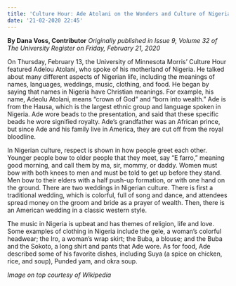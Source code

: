 ```yaml
---
title: 'Culture Hour: Ade Atolani on the Wonders and Culture of Nigeria'
date: '21-02-2020 22:45'
---
```


**By Dana Voss, Contributor** _Originally published in Issue 9, Volume 32 of The University Register on Friday, February 21, 2020_

On Thursday, February 13, the University of Minnesota Morris’ Culture Hour featured Adelou Atolani, who spoke of his motherland of Nigeria. He talked about many different aspects of Nigerian life, including the meanings of names, languages, weddings, music, clothing, and food. He began by saying that names in Nigeria have
Christian meanings. For example, his name, Adeolu Atolani, means “crown of God” and “born into wealth.” Ade is from the Hausa, which is the largest ethnic group and language spoken in Nigeria. Ade wore beads to the presentation, and said that these specific beads he wore signified royalty. Ade’s grandfather was an African prince, but since Ade and his family live in America, they are cut off from the royal bloodline.

In Nigerian culture, respect is shown in how people greet each other. Younger people bow to older people that they meet, say “E farro,” meaning good morning, and call them by ma, sir, mommy, or daddy. Women must bow with both knees to men and must be told to get up before they stand. Men bow to their elders with a half push-up formation, or with one hand on the ground. There are two weddings in Nigerian culture. There is first a traditional wedding, which is colorful, full of song and
dance, and attendees spread money on the groom and bride as a prayer of wealth. Then, there is an American wedding in a classic western style. 

The music in Nigeria is upbeat and has themes of religion, life and love. Some examples of clothing in Nigeria include the gele, a woman’s colorful headwear; the Iro, a woman’s wrap skirt; the Buba, a blouse; and the Buba and the Sokoto, a long shirt and pants that Ade wore. As for food, Ade described some of his favorite dishes, including Suya (a spice on chicken, rice, and soup), Punded yam, and okra soup.

_Image on top courtesy of Wikipedia_